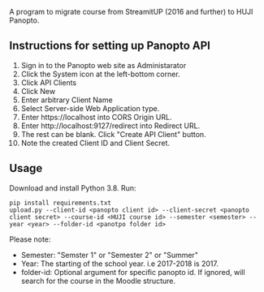 A program to migrate course from StreamitUP (2016 and further) to HUJI Panopto.


## Instructions for setting up Panopto API
1. Sign in to the Panopto web site as Administarator
2. Click the System icon at the left-bottom corner.
3. Click API Clients
4. Click New
5. Enter arbitrary Client Name
6. Select Server-side Web Application type.
7. Enter https://localhost into CORS Origin URL.
8. Enter http://localhost:9127/redirect into Redirect URL.
9. The rest can be blank. Click "Create API Client" button.
10. Note the created Client ID and Client Secret.

## Usage
Download and install Python 3.8. Run:
```shell
pip install requirements.txt
upload.py --client-id <panopto client id> --client-secret <panopto client secret> --course-id <HUJI course id> --semester <semester> --year <year> --folder-id <panotpo folder id>
```
  
Please note:
- Semester: "Semster 1" or "Semester 2" or "Summer"
- Year: The starting of the school year. i.e 2017-2018 is 2017.
- folder-id: Optional argument for specific panopto id. If ignored, will search for the course in the Moodle structure.
